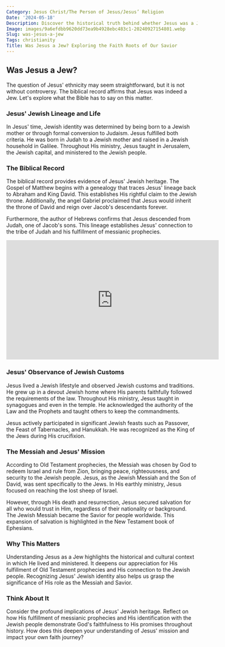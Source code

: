 ```yaml
---
Category: Jesus Christ/The Person of Jesus/Jesus’ Religion
Date: '2024-05-18'
Description: Discover the historical truth behind whether Jesus was a Jew. Uncover the religious and cultural implications of Jesus' Jewish heritage in this insightful article.
Image: images/9a6efdbb9620dd73ea9b4928ebc483c1-20240927154801.webp
Slug: was-jesus-a-jew
Tags: christianity
Title: Was Jesus a Jew? Exploring the Faith Roots of Our Savior
---
```


## Was Jesus a Jew?

The question of Jesus' ethnicity may seem straightforward, but it is not without controversy. The biblical record affirms that Jesus was indeed a Jew. Let's explore what the Bible has to say on this matter.

### Jesus' Jewish Lineage and Life

In Jesus' time, Jewish identity was determined by being born to a Jewish mother or through formal conversion to Judaism. Jesus fulfilled both criteria. He was born in Judah to a Jewish mother and raised in a Jewish household in Galilee. Throughout His ministry, Jesus taught in Jerusalem, the Jewish capital, and ministered to the Jewish people. 

### The Biblical Record

The biblical record provides evidence of Jesus' Jewish heritage. The Gospel of Matthew begins with a genealogy that traces Jesus' lineage back to Abraham and King David. This establishes His rightful claim to the Jewish throne. Additionally, the angel Gabriel proclaimed that Jesus would inherit the throne of David and reign over Jacob's descendants forever.

Furthermore, the author of Hebrews confirms that Jesus descended from Judah, one of Jacob's sons. This lineage establishes Jesus' connection to the tribe of Judah and his fulfillment of messianic prophecies.


<iframe width="560" height="315" src="https://www.youtube.com/embed/BSzwqQAnueI" frameborder="0" allow="autoplay; encrypted-media" allowfullscreen></iframe>


### Jesus' Observance of Jewish Customs

Jesus lived a Jewish lifestyle and observed Jewish customs and traditions. He grew up in a devout Jewish home where His parents faithfully followed the requirements of the law. Throughout His ministry, Jesus taught in synagogues and even in the temple. He acknowledged the authority of the Law and the Prophets and taught others to keep the commandments.

Jesus actively participated in significant Jewish feasts such as Passover, the Feast of Tabernacles, and Hanukkah. He was recognized as the King of the Jews during His crucifixion. 

### The Messiah and Jesus' Mission

According to Old Testament prophecies, the Messiah was chosen by God to redeem Israel and rule from Zion, bringing peace, righteousness, and security to the Jewish people. Jesus, as the Jewish Messiah and the Son of David, was sent specifically to the Jews. In His earthly ministry, Jesus focused on reaching the lost sheep of Israel.

However, through His death and resurrection, Jesus secured salvation for all who would trust in Him, regardless of their nationality or background. The Jewish Messiah became the Savior for people worldwide. This expansion of salvation is highlighted in the New Testament book of Ephesians.

### Why This Matters

Understanding Jesus as a Jew highlights the historical and cultural context in which He lived and ministered. It deepens our appreciation for His fulfillment of Old Testament prophecies and His connection to the Jewish people. Recognizing Jesus' Jewish identity also helps us grasp the significance of His role as the Messiah and Savior.

### Think About It

Consider the profound implications of Jesus' Jewish heritage. Reflect on how His fulfillment of messianic prophecies and His identification with the Jewish people demonstrate God's faithfulness to His promises throughout history. How does this deepen your understanding of Jesus' mission and impact your own faith journey?